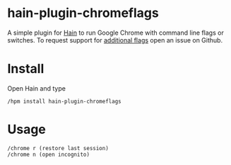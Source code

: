 # hain-plugin-chromeflags

A simple plugin for [Hain](https://github.com/appetizermonster/hain) to run Google Chrome with command line flags or switches.
To request support for [additional flags](http://peter.sh/experiments/chromium-command-line-switches) open an issue on Github.

# Install
Open Hain and type

```
/hpm install hain-plugin-chromeflags
```

# Usage
```
/chrome r (restore last session)
/chrome n (open incognito)
```
